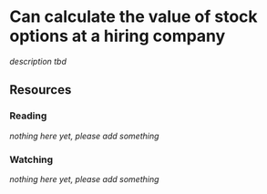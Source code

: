 # Can calculate the value of stock options at a hiring company

_description tbd_

## Resources

### Reading

_nothing here yet, please add something_

### Watching

_nothing here yet, please add something_
